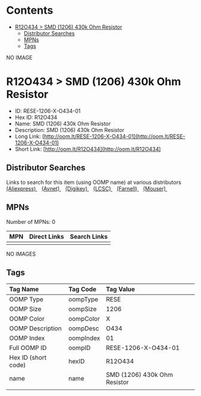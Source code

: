



Contents
========

* [R12O434 > SMD (1206) 430k Ohm Resistor](#r12o434--smd-1206-430k-ohm-resistor)
	* [Distributor Searches](#distributor-searches)
	* [MPNs](#mpns)
	* [Tags](#tags)
  
NO IMAGE  
# R12O434 > SMD (1206) 430k Ohm Resistor

- ID: RESE-1206-X-O434-01
- Hex ID: R12O434
- Name: SMD (1206) 430k Ohm Resistor
- Description: SMD (1206) 430k Ohm Resistor
- Long Link: [http://oom.lt/RESE-1206-X-O434-01](http://oom.lt/RESE-1206-X-O434-01)
- Short Link: [http://oom.lt/R12O434](http://oom.lt/R12O434)

## Distributor Searches
  
Links to search for this item (using OOMP name) at various distributors  
[(Aliexpress) ](https://www.aliexpress.com/wholesale?SearchText=1117SMD+1206+430k+Ohm+Resistor)&nbsp;&nbsp;&nbsp;[(Avnet) ](https://www.avnet.com/shop/us/search/SMD+1206+430k+Ohm+Resistor)&nbsp;&nbsp;&nbsp;[(Digikey) ](https://www.digikey.co.uk/en/products/result?s=SMD+1206+430k+Ohm+Resistor)&nbsp;&nbsp;&nbsp;[(LCSC) ](https://www.lcsc.com/search?q=SMD+1206+430k+Ohm+Resistor)&nbsp;&nbsp;&nbsp;[(Farnell) ](https://uk.farnell.com/search?st=SMD+1206+430k+Ohm+Resistor)&nbsp;&nbsp;&nbsp;[(Mouser) ](https://www.mouser.com/c/?q=SMD+1206+430k+Ohm+Resistor)&nbsp;&nbsp;&nbsp;
## MPNs
  
Number of MPNs: 0  

|MPN|Direct Links|Search Links|
| :--- | :--- | :--- |
||||
  
NO IMAGES  
## Tags
  

|Tag Name|Tag Code|Tag Value|
| :--- | :--- | :--- |
|OOMP Type|oompType|RESE|
|OOMP Size|oompSize|1206|
|OOMP Color|oompColor|X|
|OOMP Description|oompDesc|O434|
|OOMP Index|oompIndex|01|
|Full OOMP ID|oompID|RESE-1206-X-O434-01|
|Hex ID (short code)|hexID|R12O434|
|name|name|SMD (1206) 430k Ohm Resistor|
||||
